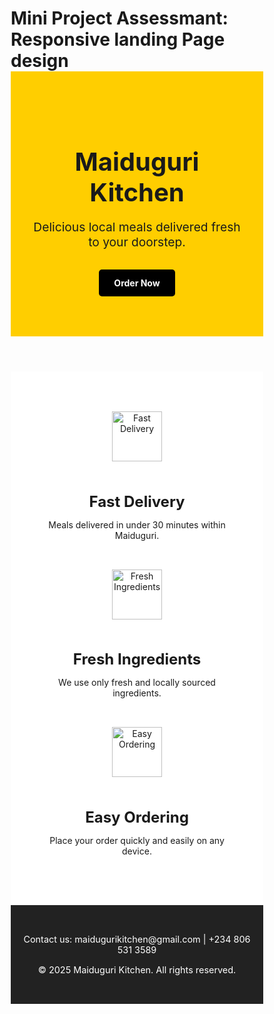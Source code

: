 # Mini Project Assessmant: Responsive landing Page design
<!DOCTYPE html>
<html lang="en">
<head>
  <meta charset="UTF-8" />
  <meta name="viewport" content="width=device-width, initial-scale=1.0" />
  <title>Maiduguri Kitchen</title>
  <style>
    * {
      margin: 0;
      padding: 0;
      box-sizing: border-box;
    }

    body {
      font-family: sans-serif;
      line-height: 1.6;
      color: #333;
      background-color: #f9f9f9;
    }

    /* Hero Section */
    .hero {
      background-color: #ffce00;
      text-align: center;
      padding: 4rem 2rem;
    }

    .hero h1 {
      font-size: 2.5rem;
      margin-bottom: 1rem;
    }

    .hero p {
      font-size: 1.2rem;
      margin-bottom: 2rem;
    }

    .cta-button {
      display: inline-block;
      padding: 0.8rem 1.5rem;
      background-color: #000;
      color: #fff;
      text-decoration: none;
      border-radius: 5px;
      font-weight: bold;
    }

    /* Features Section */
    .features {
      display: flex;
      flex-wrap: wrap;
      justify-content: center;
      gap: 2rem;
      padding: 4rem 2rem;
      background-color: #fff;
    }

    .feature {
      flex: 1 1 250px;
      max-width: 300px;
      text-align: center;
    }

    .feature img {
      width: 80px;
      height: 80px;
      margin-bottom: 1rem;
    }

    .feature h2 {
      font-size: 1.5rem;
      margin-bottom: 0.5rem;
    }

    /* Footer Section */
    .footer {
      background-color: #222;
      color: #fff;
      text-align: center;
      padding: 2rem 1rem;
      font-size: 0.9rem;
    }

    /* Responsive */
    @media (max-width: 768px) {
      .features {
        flex-direction: column;
        align-items: center;
      }

      .hero h1 {
        font-size: 2rem;
      }

      .hero p {
        font-size: 1rem;
      }
    }
  </style>
</head>
<body>

  <!-- Hero Section -->
  <header class="hero">
    <h1>Maiduguri Kitchen</h1>
    <p>Delicious local meals delivered fresh to your doorstep.</p>
    <a href="#features" class="cta-button">Order Now</a>
  </header>

  <!-- Features Section -->
  <section id="features" class="features">
    <div class="feature">
      <img src="https://i.postimg.cc/g2XHpY6Q/Screenshot-20250605-153346-1.jpg" alt="Fast Delivery" />
      <h2>Fast Delivery</h2>
      <p>Meals delivered in under 30 minutes within Maiduguri.</p>
    </div>
    <div class="feature">
      <img src="https://i.postimg.cc/pVBmmgHT/Screenshot-20250605-154927-1.jpg" alt="Fresh Ingredients" />
      <h2>Fresh Ingredients</h2>
      <p>We use only fresh and locally sourced ingredients.</p>
    </div>
    <div class="feature">
      <img src="https://i.postimg.cc/NFMMRj6x/Screenshot-20250605-155735-1.jpg" alt="Easy Ordering" />
      <h2>Easy Ordering</h2>
      <p>Place your order quickly and easily on any device.</p>
    </div>
  </section>

  <!-- Footer Section -->
  <footer class="footer">
    <p>Contact us: maidugurikitchen@gmail.com | +234 806 531 3589</p>
    <p>&copy; 2025 Maiduguri Kitchen. All rights reserved.</p>
  </footer>

</body>
</html>
